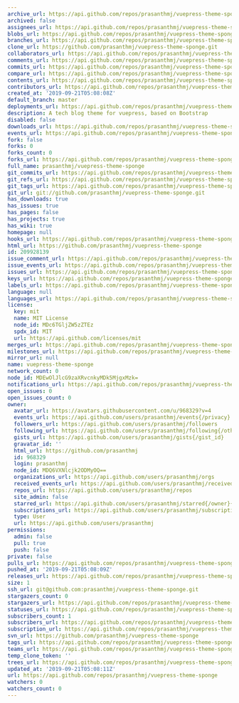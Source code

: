```yaml
---
archive_url: https://api.github.com/repos/prasanthmj/vuepress-theme-sponge/{archive_format}{/ref}
archived: false
assignees_url: https://api.github.com/repos/prasanthmj/vuepress-theme-sponge/assignees{/user}
blobs_url: https://api.github.com/repos/prasanthmj/vuepress-theme-sponge/git/blobs{/sha}
branches_url: https://api.github.com/repos/prasanthmj/vuepress-theme-sponge/branches{/branch}
clone_url: https://github.com/prasanthmj/vuepress-theme-sponge.git
collaborators_url: https://api.github.com/repos/prasanthmj/vuepress-theme-sponge/collaborators{/collaborator}
comments_url: https://api.github.com/repos/prasanthmj/vuepress-theme-sponge/comments{/number}
commits_url: https://api.github.com/repos/prasanthmj/vuepress-theme-sponge/commits{/sha}
compare_url: https://api.github.com/repos/prasanthmj/vuepress-theme-sponge/compare/{base}...{head}
contents_url: https://api.github.com/repos/prasanthmj/vuepress-theme-sponge/contents/{+path}
contributors_url: https://api.github.com/repos/prasanthmj/vuepress-theme-sponge/contributors
created_at: '2019-09-21T05:08:08Z'
default_branch: master
deployments_url: https://api.github.com/repos/prasanthmj/vuepress-theme-sponge/deployments
description: A tech blog theme for vuepress, based on Bootstrap
disabled: false
downloads_url: https://api.github.com/repos/prasanthmj/vuepress-theme-sponge/downloads
events_url: https://api.github.com/repos/prasanthmj/vuepress-theme-sponge/events
fork: false
forks: 0
forks_count: 0
forks_url: https://api.github.com/repos/prasanthmj/vuepress-theme-sponge/forks
full_name: prasanthmj/vuepress-theme-sponge
git_commits_url: https://api.github.com/repos/prasanthmj/vuepress-theme-sponge/git/commits{/sha}
git_refs_url: https://api.github.com/repos/prasanthmj/vuepress-theme-sponge/git/refs{/sha}
git_tags_url: https://api.github.com/repos/prasanthmj/vuepress-theme-sponge/git/tags{/sha}
git_url: git://github.com/prasanthmj/vuepress-theme-sponge.git
has_downloads: true
has_issues: true
has_pages: false
has_projects: true
has_wiki: true
homepage: null
hooks_url: https://api.github.com/repos/prasanthmj/vuepress-theme-sponge/hooks
html_url: https://github.com/prasanthmj/vuepress-theme-sponge
id: 209928139
issue_comment_url: https://api.github.com/repos/prasanthmj/vuepress-theme-sponge/issues/comments{/number}
issue_events_url: https://api.github.com/repos/prasanthmj/vuepress-theme-sponge/issues/events{/number}
issues_url: https://api.github.com/repos/prasanthmj/vuepress-theme-sponge/issues{/number}
keys_url: https://api.github.com/repos/prasanthmj/vuepress-theme-sponge/keys{/key_id}
labels_url: https://api.github.com/repos/prasanthmj/vuepress-theme-sponge/labels{/name}
language: null
languages_url: https://api.github.com/repos/prasanthmj/vuepress-theme-sponge/languages
license:
  key: mit
  name: MIT License
  node_id: MDc6TGljZW5zZTEz
  spdx_id: MIT
  url: https://api.github.com/licenses/mit
merges_url: https://api.github.com/repos/prasanthmj/vuepress-theme-sponge/merges
milestones_url: https://api.github.com/repos/prasanthmj/vuepress-theme-sponge/milestones{/number}
mirror_url: null
name: vuepress-theme-sponge
network_count: 0
node_id: MDEwOlJlcG9zaXRvcnkyMDk5MjgxMzk=
notifications_url: https://api.github.com/repos/prasanthmj/vuepress-theme-sponge/notifications{?since,all,participating}
open_issues: 0
open_issues_count: 0
owner:
  avatar_url: https://avatars.githubusercontent.com/u/968329?v=4
  events_url: https://api.github.com/users/prasanthmj/events{/privacy}
  followers_url: https://api.github.com/users/prasanthmj/followers
  following_url: https://api.github.com/users/prasanthmj/following{/other_user}
  gists_url: https://api.github.com/users/prasanthmj/gists{/gist_id}
  gravatar_id: ''
  html_url: https://github.com/prasanthmj
  id: 968329
  login: prasanthmj
  node_id: MDQ6VXNlcjk2ODMyOQ==
  organizations_url: https://api.github.com/users/prasanthmj/orgs
  received_events_url: https://api.github.com/users/prasanthmj/received_events
  repos_url: https://api.github.com/users/prasanthmj/repos
  site_admin: false
  starred_url: https://api.github.com/users/prasanthmj/starred{/owner}{/repo}
  subscriptions_url: https://api.github.com/users/prasanthmj/subscriptions
  type: User
  url: https://api.github.com/users/prasanthmj
permissions:
  admin: false
  pull: true
  push: false
private: false
pulls_url: https://api.github.com/repos/prasanthmj/vuepress-theme-sponge/pulls{/number}
pushed_at: '2019-09-21T05:08:09Z'
releases_url: https://api.github.com/repos/prasanthmj/vuepress-theme-sponge/releases{/id}
size: 1
ssh_url: git@github.com:prasanthmj/vuepress-theme-sponge.git
stargazers_count: 0
stargazers_url: https://api.github.com/repos/prasanthmj/vuepress-theme-sponge/stargazers
statuses_url: https://api.github.com/repos/prasanthmj/vuepress-theme-sponge/statuses/{sha}
subscribers_count: 1
subscribers_url: https://api.github.com/repos/prasanthmj/vuepress-theme-sponge/subscribers
subscription_url: https://api.github.com/repos/prasanthmj/vuepress-theme-sponge/subscription
svn_url: https://github.com/prasanthmj/vuepress-theme-sponge
tags_url: https://api.github.com/repos/prasanthmj/vuepress-theme-sponge/tags
teams_url: https://api.github.com/repos/prasanthmj/vuepress-theme-sponge/teams
temp_clone_token: ''
trees_url: https://api.github.com/repos/prasanthmj/vuepress-theme-sponge/git/trees{/sha}
updated_at: '2019-09-21T05:08:11Z'
url: https://api.github.com/repos/prasanthmj/vuepress-theme-sponge
watchers: 0
watchers_count: 0
---
```


